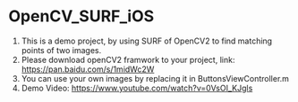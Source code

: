 # OpenCV_SURF_iOS
1. This is a demo project, by using SURF of OpenCV2 to find matching points of two images.
2. Please download openCV2 framwork to your project, link: https://pan.baidu.com/s/1midWc2W
3. You can use your own images by replacing it in ButtonsViewController.m
4. Demo Video: https://www.youtube.com/watch?v=0VsOI_KJgls

